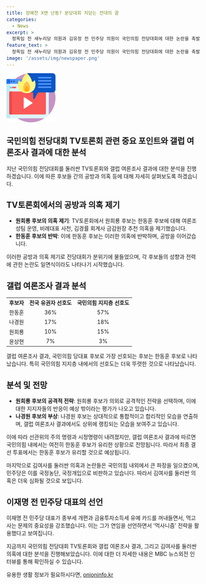 ```yaml
---
title: 장예찬 X맨 난동? 분당대회 치닫는 전대의 끝
categories:
  - News
excerpt: >
  정옥임 전 새누리당 의원과 김유정 전 민주당 의원이 국민의힘 전당대회에 대한 논란을 촉발시키는 TV토론회 내용을 분석하고 있는데, 후보들 사이에 발생한 공방과 의혹 등을 살펴보고 있다. 이 외에도 도이치모터스 주가조작 의혹과 김건희 여사 관련 의혹, 민주당의 공격 전략 등을 다루며, 정치권의 갈등과 논란을 다각도로 파악하고 있다. 또한, 국민의힘 내에서의 후보 지지율과 갤럽 여론조사 결과, 이재명 전 민주당 대표의 종부세 개편과 먹사니즘 강조에 대한 분석도 진행 중이다. MBC 뉴스외전의 인터뷰에서 이 내용들이 다뤄지고 있다.
feature_text: >
  정옥임 전 새누리당 의원과 김유정 전 민주당 의원이 국민의힘 전당대회에 대한 논란을 촉발시키는 TV토론회 내용을 분석하고 있는데, 후보들 사이에 발생한 공방과 의혹 등을 살펴보고 있다. 이 외에도 도이치모터스 주가조작 의혹과 김건희 여사 관련 의혹, 민주당의 공격 전략 등을 다루며, 정치권의 갈등과 논란을 다각도로 파악하고 있다. 또한, 국민의힘 내에서의 후보 지지율과 갤럽 여론조사 결과, 이재명 전 민주당 대표의 종부세 개편과 먹사니즘 강조에 대한 분석도 진행 중이다. MBC 뉴스외전의 인터뷰에서 이 내용들이 다뤄지고 있다.
image: '/assets/img/newspaper.png'
---
```


<p><img src="/assets/img/news.png" alt="rentncar 속보" /></p>

<h2>국민의힘 전당대회 TV토론회 관련 중요 포인트와 갤럽 여론조사 결과에 대한 분석</h2>

<p data-ke-size="size16">지난 국민의힘 전당대회를 둘러싼 TV토론회와 갤럽 여론조사 결과에 대한 분석을 진행하겠습니다. 이에 따른 후보들 간의 공방과 의혹 등에 대해 자세히 살펴보도록 하겠습니다.</p>

<h2 data-ke-size="size26">TV토론회에서의 공방과 의혹 제기</h2>

<ul>
<li><b>원희룡 후보의 의혹 제기</b>: TV토론회에서 원희룡 후보는 한동훈 후보에 대해 여론조성팀 운영, 비례대표 사천, 김경률 회계사 금감원장 추천 의혹을 제기했습니다.</li>
<li><b>한동훈 후보의 반박</b>: 이에 한동훈 후보는 이러한 의혹에 반박하며, 공방을 이어갔습니다.</li>
</ul>

<p data-ke-size="size16">이러한 공방과 의혹 제기로 전당대회가 분위기에 물들었으며, 각 후보들의 성향과 전력에 관한 논란도 일면식이라도 나타나기 시작했습니다.</p>

<h2 data-ke-size="size26">갤럽 여론조사 결과 분석</h2>

<table>
<tr>
<td style="text-align: center; height: 17px;"><b>후보자</b></td>
<td style="text-align: center; height: 17px;"><b>전국 유권자 선호도</b></td>
<td style="text-align: center; height: 17px;"><b>국민의힘 지지층 선호도</b></td>
</tr>
<tr>
<td style="text-align: center; height: 17px;">한동훈</td>
<td style="text-align: center; height: 17px;">36%</td>
<td style="text-align: center; height: 17px;">57%</td>
</tr>
<tr>
<td style="text-align: center; height: 17px;">나경원</td>
<td style="text-align: center; height: 17px;">17%</td>
<td style="text-align: center; height: 17px;">18%</td>
</tr>
<tr>
<td style="text-align: center; height: 17px;">원희룡</td>
<td style="text-align: center; height: 17px;">10%</td>
<td style="text-align: center; height: 17px;">15%</td>
</tr>
<tr>
<td style="text-align: center; height: 17px;">윤상현</td>
<td style="text-align: center; height: 17px;">7%</td>
<td style="text-align: center; height: 17px;">3%</td>
</tr>
</table>

<p data-ke-size="size16">갤럽 여론조사 결과, 국민의힘 당대표 후보로 가장 선호되는 후보는 한동훈 후보로 나타났습니다. 특히 국민의힘 지지층 내에서의 선호도는 더욱 뚜렷한 것으로 나타났습니다.</p>

<h2 data-ke-size="size26">분석 및 전망</h2>

<ul>
<li><b>원희룡 후보의 공격적 전략</b>: 원희룡 후보가 의외로 공격적인 전략을 선택하며, 이에 대한 지지자들의 반응이 예상 밖이라는 평가가 나오고 있습니다.</li>
<li><b>나경원 후보의 부상</b>: 나경원 후보는 상대적으로 통합적이고 합리적인 모습을 연출하며, 갤럽 여론조사 결과에서도 상위에 랭킹되는 모습을 보여주고 있습니다.</li>
</ul>

<p data-ke-size="size16">이에 따라 선관위의 주의 명령과 시정명령이 내려졌지만, 갤럽 여론조사 결과에 따르면 국민의힘 내에서는 여전히 한동훈 후보가 유리한 상황으로 전망됩니다. 따라서 최종 결선 투표에서는 한동훈 후보가 유리할 것으로 예상됩니다.</p>

<p data-ke-size="size16">마지막으로 김여사를 둘러싼 의혹과 논란들은 국민의힘 내외에서 큰 파장을 일으켰으며, 민주당은 이를 국정농단, 국정개입으로 비판하고 있습니다. 따라서 김여사를 둘러싼 의혹은 더욱 심화될 것으로 보입니다.</p>

<h2 data-ke-size="size26">이재명 전 민주당 대표의 선언</h2>

<p data-ke-size="size16">이재명 전 민주당 대표가 종부세 개편과 금융투자소득세 유예 카드를 꺼내들면서, 먹고 사는 문제의 중요성을 강조했습니다. 이는 그가 연임을 선언하면서 '먹사니즘' 전략을 활용했다고 보여집니다.</p>

<p data-ke-size="size16">지금까지 국민의힘 전당대회 TV토론회와 갤럽 여론조사 결과, 그리고 김여사를 둘러싼 의혹에 대한 분석을 진행해보았습니다. 이에 대한 더 자세한 내용은 MBC 뉴스외전 인터뷰를 통해 확인하실 수 있습니다.</p>
유용한 생활 정보가 필요하시다면, <a href="https://onioninfo.kr" rel="dofollow">onioninfo.kr</a>


